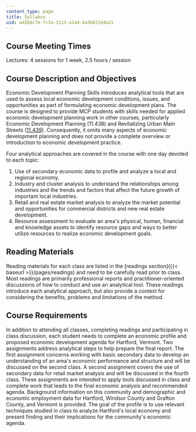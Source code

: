 ```yaml
---
content_type: page
title: Syllabus
uid: ad2b8c7e-fc3a-3113-a2a4-6a3b62164a21
---
```


Course Meeting Times
--------------------

Lectures: 4 sessions for 1 week, 2.5 hours / session

Course Description and Objectives
---------------------------------

Economic Development Planning Skills introduces analytical tools that are used to assess local economic development conditions, issues, and opportunities as part of formulating economic development plans. The course is designed to provide MCP students with skills needed for applied economic development planning work in other courses, particularly Economic Development Planning (11.438) and Revitalizing Urban Main Streets ([11.439](/courses/11-439-revitalizing-urban-main-streets-hyde-jackson-square-roslindale-square-boston-spring-2005)). Consequently, it omits many aspects of economic development planning and does not provide a complete overview or introduction to economic development practice.

Four analytical approaches are covered in the course with one day devoted to each topic:

1.  Use of secondary economic data to profile and analyze a local and regional economy.
2.  Industry and cluster analysis to understand the relationships among industries and the trends and factors that affect the future growth of important local industries.
3.  Retail and real estate market analysis to analyze the market potential and opportunities for commercial districts and new real estate development.
4.  Resource assessment to evaluate an area's physical, human, financial and knowledge assets to identify resource gaps and ways to better utilize resources to realize economic development goals.

Reading Materials
-----------------

Reading materials for each class are listed in the [readings section]({{< baseurl >}}/pages/readings) and need to be carefully read prior to class. Most readings are primarily professional reports and practitioner-oriented discussions of how to conduct and use an analytical tool. These readings introduce each analytical approach, but also provide a context for considering the benefits, problems and limitations of the method.

Course Requirements
-------------------

In addition to attending all classes, completing readings and participating in class discussion, each student needs to complete an economic profile and proposed economic development agenda for Hartford, Vermont. Two assignments address analytical steps to help prepare the final report. The first assignment concerns working with basic secondary data to develop an understanding of an area's economic performance and structure and will be discussed on the second class. A second assignment covers the use of secondary data for retail market analysis and will be discussed in the fourth class. These assignments are intended to apply tools discussed in class and complete work that leads to the final economic analysis and recommended agenda. Background information on this community and demographic and economic employment data for Hartford, Windsor County and Grafton County, and Vermont is provided. The goal of the profile is to use relevant techniques studied in class to analyze Hartford's local economy and present finding and their implications for the community's economic agenda.